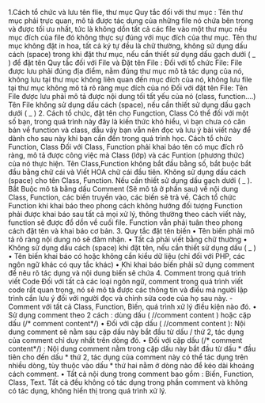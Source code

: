 1.Cách tổ chức và lưu tên flie, thư mục
Quy tắc đối với thư mục :
Tên thư mục phải trực quan, mô tả được tác dụng của những file nó chứa bên trong và được tối ưu nhất, tức là không dồn tất cả các file vào một thư mục nếu mục đích của file đó không thực sự đúng với mục đích của thư mục.
Tên thư mục không đặt in hoa, tất cả ký tự đều là chữ thường, không sử dụng dấu cách (space) trong khi đặt thư mục, nếu cần thiết sử dụng dấu gạch dưới ( _ ) để đặt tên
Quy tắc đối với File và Đặt tên File :
Đối với tổ chức File: File được lưu phải đúng địa điểm, nằm đúng thư mục mô tả tác dụng của nó, không lưu tại thư mục không liên quan đến mục đích của nó, không lưu file tại thư mục không mô tả rõ ràng mục đích của nó
Đối với đặt tên File: Tên File được lưu phải mô tả được nội dung tối tất yếu của nó (class, function….)
Tên File không sử dụng dấu cách (space), nếu cần thiết sử dụng dấu gạch dưới ( _ )
2.	Cách tổ chức, đặt tên cho Fungction, Class
Có thể đối với một số bạn, trong quá trình này đây là kiến thức khó hiểu, vì bạn chưa có căn bản về function và class, dẫu vậy bạn vẫn nên đọc và lưu ý bài viết này để dành cho sau này khi bạn cần đến trong quá trình học.
Cách tổ chức Function, Class
Đối với Class, Function phải khai báo tên có mục đích rõ ràng, mô tả được công việc mà Class (lớp) và các Funtion (phương thức) của nó thực hiện.
Tên Class,Function không bắt đầu bằng số, bắt buộc bắt đầu bằng chữ cái và Viết HOA chữ cái đầu tiên.
Không sử dụng dấu cách (space) cho tên Class, Function. Nếu cần thiết sử dụng dấu gạch dưới ( _ ).
Bắt Buộc mô tả bằng dấu Comment (Sẽ mô tả ở phần sau) về nội dung Class, Function, các biến truyền vào, các biến sẽ trả về.
Cách tổ chức Function khi khai báo theo phong cách không hướng đối tượng
Function phải được khai báo sau tất cả mọi xử lý, thông thường theo cách viết này, function sẽ được đổ dồn về cuối file.
Function vẫn phải tuân theo phong cách đặt tên và khai báo cơ bản.
3.	Quy tắc đặt tên biến
•	Tên biến phải mô tả rõ ràng nội dung nó sẽ đảm nhận.
•	Tất cả phải viết bằng chữ thường
•	Không sử dụng dấu cách (space) khi đặt tên, nếu cần thiết sử dụng dấu ( _ )
•	Tên biến khai báo có hoặc không cần kiểu dữ liệu (chỉ đối với PHP, các ngôn ngữ khác có quy tắc khác)
•	Khi khai báo biến phải sử dụng comment để nêu rõ tác dụng và nội dung biến sẽ chứa
4.	Comment trong quá trình viết Code
Đối với tất cả các loại ngôn ngữ, comment trong quá trình viết code rất quan trọng, nó sẽ mô tả được các thông tin và điều mà người lập trình cần lưu ý đối với người đọc và chỉnh sửa code của họ sau này.
-Comment với tất cả Class, Function, Biến, quá trình xử lý điều kiện nào đó.
•	Sử dụng comment theo 2 cách : dùng dấu ( //comment content ) hoặc cặp dấu (/* comment content*/)
•	Đối với cặp dấu ( //comment content ): Nội dung comment sẽ nằm sau cặp dấu này bắt đầu từ dấu / thứ 2, tác dụng của comment chỉ duy nhất trên dòng đó.
•	Đối với cặp dấu (/* comment content*/) : Nội dung comment nằm trong cặp dấu này bắt đầu từ dấu * đầu tiên cho đến dấu * thứ 2, tác dụng của comment này có thể tác dụng trên nhiều dòng, tùy thuộc vào dấu * thứ hai nằm ở dòng nào để kéo dài khoảng cách comment.
•	Tất cả nội dung trong comment bao gồm : Biến, Function, Class, Text. Tất cả đều không có tác dụng trong phần comment và không có tác dụng, không hiển thị trong quá trình xử lý.


